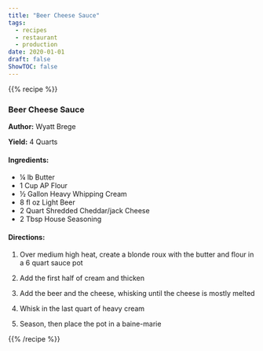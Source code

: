 ```yaml
---
title: "Beer Cheese Sauce"
tags:
  - recipes
  - restaurant
  - production
date: 2020-01-01 
draft: false
ShowTOC: false
---
```


{{% recipe %}}

### Beer Cheese Sauce

**Author:** Wyatt Brege

**Yield:** 4 Quarts 

#### Ingredients:

- ¼ lb Butter
- 1 Cup AP Flour
- ½ Gallon Heavy Whipping Cream
- 8 fl oz Light Beer
- 2 Quart Shredded Cheddar/jack Cheese
- 2 Tbsp House Seasoning

#### Directions:

1.  Over medium high heat, create a blonde roux with the butter and
    flour in a 6 quart sauce pot

2.  Add the first half of cream and thicken

3.  Add the beer and the cheese, whisking until the cheese is mostly
    melted

4.  Whisk in the last quart of heavy cream

5.  Season, then place the pot in a baine-marie



{{% /recipe %}}
